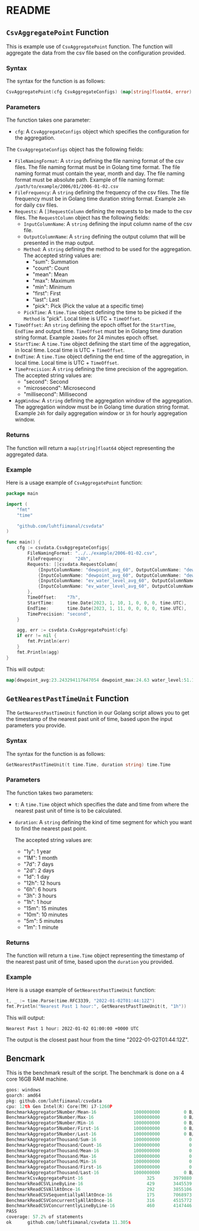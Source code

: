 # README

## `CsvAggregatePoint` Function

This is example use of `CsvAggregatePoint` function. The function will aggregate the data from the csv file based on the configuration provided.

### Syntax

The syntax for the function is as follows:

```go
CsvAggregatePoint(cfg CsvAggregateConfigs) (map[string]float64, error)
```

### Parameters

The function takes one parameter:

- `cfg`: A `CsvAggregateConfigs` object which specifies the configuration for the aggregation.

The `CsvAggregateConfigs` object has the following fields:

- `FileNamingFormat`: A `string` defining the file naming format of the csv files. The file naming format must be in Golang time format. The file naming format must contain the year, month and day. The file naming format must be absolute path. Example of file naming format: `/path/to/example/2006/01/2006-01-02.csv`
- `FileFrequency`: A `string` defining the frequency of the csv files. The file frequency must be in Golang time duration string format. Example `24h` for daily csv files.
- `Requests`: A `[]RequestColumn` defining the requests to be made to the csv files. The `RequestColumn` object has the following fields:
  - `InputColumnName`: A `string` defining the input column name of the csv file.
  - `OutputColumnName`: A `string` defining the output column that will be presented in the map output.
  - `Method`: A `string` defining the method to be used for the aggregation. The accepted string values are:
    - "sum": Summation
    - "count": Count
    - "mean": Mean
    - "max": Maximum
    - "min": Minimum
    - "first": First
    - "last": Last
    - "pick": Pick (Pick the value at a specific time)
  - `PickTime`: A `time.Time` object defining the time to be picked if the `Method` is "pick". Local time is UTC + `TimeOffset`.
- `TimeOffset`: An `string` defining the epoch offset for the `StartTime`, `EndTime` and output time. `TimeOffset` must be in Golang time duration string format. Example `24m00s` for 24 minutes epoch offset.
- `StartTime`: A `time.Time` object defining the start time of the aggregation, in local time. Local time is UTC + `TimeOffset`.
- `EndTime`: A `time.Time` object defining the end time of the aggregation, in local time. Local time is UTC + `TimeOffset`.
- `TimePrecision`: A `string` defining the time precision of the aggregation. The accepted string values are:
  - "second": Second
  - "microsecond": Microsecond
  - "millisecond": Millisecond
- `AggWindow`: A `string` defining the aggregation window of the aggregation. The aggregation window must be in Golang time duration string format. Example `24h` for daily aggregation window or `1h` for hourly aggregation window.

### Returns

The function will return a `map[string]float64` object representing the aggregated data.

### Example

Here is a usage example of `CsvAggregatePoint` function:

```go
package main

import (
	"fmt"
	"time"

	"github.com/luhtfiimanal/csvdata"
)

func main() {
	cfg := csvdata.CsvAggregateConfigs{
		FileNamingFormat: "../../example/2006-01-02.csv",
		FileFrequency:    "24h",
		Requests: []csvdata.RequestColumn{
			{InputColumnName: "dewpoint_avg_60", OutputColumnName: "dewpoint_avg", Method: csvdata.MEAN},
			{InputColumnName: "dewpoint_avg_60", OutputColumnName: "dewpoint_max", Method: csvdata.MAX},
			{InputColumnName: "ev_water_level_avg_60", OutputColumnName: "water_level", Method: csvdata.MEAN},
			{InputColumnName: "ev_water_level_avg_60", OutputColumnName: "water_level_pick", Method: csvdata.PICK, PickTime: time.Date(2023, 1, 10, 3, 0, 0, 0, time.UTC)},
		},
		TimeOffset:    "7h",
		StartTime:     time.Date(2023, 1, 10, 1, 0, 0, 0, time.UTC),
		EndTime:       time.Date(2023, 1, 11, 0, 0, 0, 0, time.UTC),
		TimePrecision: "second",
	}

	agg, err := csvdata.CsvAggregatePoint(cfg)
	if err != nil {
		fmt.Println(err)
	}
	fmt.Println(agg)
}
```

This will output:

```go
map[dewpoint_avg:23.243294117647054 dewpoint_max:24.63 water_level:51.1048775710088 water_level_pick:53.79]
```

## `GetNearestPastTimeUnit` Function

The `GetNearestPastTimeUnit` function in our Golang script allows you to get the timestamp of the nearest past unit of time, based upon the input parameters you provide.

### Syntax

The syntax for the function is as follows:

```go
GetNearestPastTimeUnit(t time.Time, duration string) time.Time
```

### Parameters

The function takes two parameters:

- `t`: A `time.Time` object which specifies the date and time from where the nearest past unit of time is to be calculated.

- `duration`: A `string` defining the kind of time segment for which you want to find the nearest past point.

  The accepted string values are:
  
  - "1y": 1 year
  - "1M": 1 month
  - "7d": 7 days
  - "2d": 2 days
  - "1d": 1 day
  - "12h": 12 hours
  - "6h": 6 hours
  - "3h": 3 hours
  - "1h": 1 hour
  - "15m": 15 minutes
  - "10m": 10 minutes
  - "5m": 5 minutes
  - "1m": 1 minute

### Returns

The function will return a `time.Time` object representing the timestamp of the nearest past unit of time, based upon the `duration` you provided.

### Example

Here is a usage example of `GetNearestPastTimeUnit` function:

```go
t, _ := time.Parse(time.RFC3339, "2022-01-02T01:44:12Z")
fmt.Println("Nearest Past 1 hour:", GetNearestPastTimeUnit(t, "1h"))
```

This will output:

```
Nearest Past 1 hour: 2022-01-02 01:00:00 +0000 UTC
```

The output is the closest past hour from the time "2022-01-02T01:44:12Z".


## Bencmark
This is the benchmark result of the script. The benchmark is done on a 4 core 16GB RAM machine.
```go
goos: windows
goarch: amd64
pkg: github.com/luhtfiimanal/csvdata
cpu: 12th Gen Intel(R) Core(TM) i7-1260P
BenchmarkAggregator5Number/Mean-16           	1000000000	       0 B/op	       0 allocs/op
BenchmarkAggregator5Number/Max-16            	1000000000	       0 B/op	       0 allocs/op
BenchmarkAggregator5Number/Min-16            	1000000000	       0 B/op	       0 allocs/op
BenchmarkAggregator5Number/First-16          	1000000000	       0 B/op	       0 allocs/op
BenchmarkAggregator5Number/Last-16           	1000000000	       0 B/op	       0 allocs/op
BenchmarkAggregatorThousand/Sum-16           	1000000000	         0.001557 ns/op	       0 B/op	       0 allocs/op
BenchmarkAggregatorThousand/Count-16         	1000000000	         0.001550 ns/op	       0 B/op	       0 allocs/op
BenchmarkAggregatorThousand/Mean-16          	1000000000	         0.002056 ns/op	       0 B/op	       0 allocs/op
BenchmarkAggregatorThousand/Max-16           	1000000000	         0.001538 ns/op	       0 B/op	       0 allocs/op
BenchmarkAggregatorThousand/Min-16           	1000000000	         0.002106 ns/op	       0 B/op	       0 allocs/op
BenchmarkAggregatorThousand/First-16         	1000000000	         0.001572 ns/op	       0 B/op	       0 allocs/op
BenchmarkAggregatorThousand/Last-16          	1000000000	       0 B/op	       0 allocs/op
BenchmarkCsvAggregatePoint-16                	     325	   3979880 ns/op	 1650674 B/op	    2938 allocs/op
BenchmarkReadCSVLineByLine-16                	     429	   3445539 ns/op	 1648881 B/op	    2910 allocs/op
BenchmarkReadCSVAllAtOnce-16                 	     292	   3855106 ns/op	 1775838 B/op	    2924 allocs/op
BenchmarkReadCSVSequentiallyAllAtOnce-16     	     175	   7068973 ns/op	 3528036 B/op	    5808 allocs/op
BenchmarkReadCSVConcurrentlyAllAtOnce-16     	     316	   4515772 ns/op	 3527322 B/op	    5810 allocs/op
BenchmarkReadCSVConcurrentlyLineByLine-16    	     460	   4147446 ns/op	 3273157 B/op	    5783 allocs/op
PASS
coverage: 57.2% of statements
ok  	github.com/luhtfiimanal/csvdata	11.305s
```

